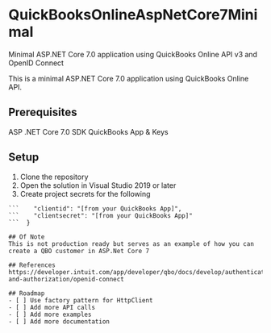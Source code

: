 # QuickBooksOnlineAspNetCore7Minimal
Minimal ASP.NET Core 7.0 application using QuickBooks Online API v3 and OpenID Connect

This is a minimal ASP.NET Core 7.0 application using QuickBooks Online API.

## Prerequisites
ASP .NET Core 7.0 SDK
QuickBooks App & Keys

## Setup
1. Clone the repository
2. Open the solution in Visual Studio 2019 or later
3. Create project secrets for the following
```   "QuickBooksOnline": {
```    "clientid": "[from your QuickBooks App]",
```    "clientsecret": "[from your QuickBooks App]"
```  }

## Of Note
This is not production ready but serves as an example of how you can create a QBO customer in ASP.Net Core 7

## References
https://developer.intuit.com/app/developer/qbo/docs/develop/authentication-and-authorization/openid-connect

## Roadmap
- [ ] Use factory pattern for HttpClient
- [ ] Add more API calls
- [ ] Add more examples
- [ ] Add more documentation

